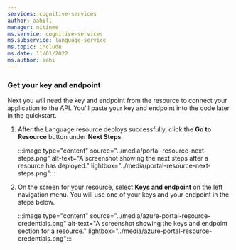 ```yaml
---
services: cognitive-services
author: aahill
manager: nitinme
ms.service: cognitive-services
ms.subservice: language-service
ms.topic: include
ms.date: 11/01/2022
ms.author: aahi
---
```


### Get your key and endpoint

Next you will need the key and endpoint from the resource to connect your application to the API. You'll paste your key and endpoint into the code later in the quickstart.

1. After the Language resource deploys successfully, click the **Go to Resource** button under **Next Steps**.

    :::image type="content" source="../media/portal-resource-next-steps.png" alt-text="A screenshot showing the next steps after a resource has deployed." lightbox="../media/portal-resource-next-steps.png":::

1. On the screen for your resource, select **Keys and endpoint** on the left navigation menu. You will use one of your keys and your endpoint in the steps below. 

    :::image type="content" source="../media/azure-portal-resource-credentials.png" alt-text="A screenshot showing the keys and endpoint section for a resource." lightbox="../media/azure-portal-resource-credentials.png":::